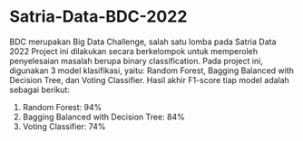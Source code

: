 # Satria-Data-BDC-2022

BDC merupakan Big Data Challenge, salah satu lomba pada Satria Data 2022
Project ini dilakukan secara berkelompok untuk memperoleh penyelesaian masalah berupa binary classification.
Pada project ini, digunakan 3 model klasifikasi, yaitu: Random Forest, Bagging Balanced with Decision Tree, dan Voting Classifier.
Hasil akhir F1-score tiap model adalah sebagai berikut:
1. Random Forest: 94%
2. Bagging Balanced with Decision Tree: 84%
3. Voting Classifier: 74%
